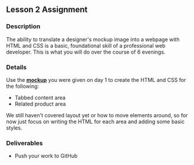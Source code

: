## Lesson 2 Assignment

### Description

The ability to translate a designer's mockup image into a webpage with HTML and CSS is a basic, foundational skill of a professional web developer. This is what you will do over the course of 6 evenings.

### Details

Use the **<a href="./images/day-1-mockup.jpg" target="_blank">mockup</a>** you were given on day 1 to create the HTML and CSS for the following:

* Tabbed content area
* Related product area

We still haven't covered layout yet or how to move elements around, so for now just focus on writing the HTML for each area and adding some basic styles.

### Deliverables

* Push your work to GitHub
